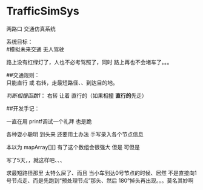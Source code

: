 # TrafficSimSys
两路口 交通仿真系统

系统目标：  
#模拟未来交通 无人驾驶  

路上没有红绿灯了，人也不必考驾照了，同时 路上再也不会堵车了。。。  

##交通规则：  
只能直行 或 右转，走最短路径、、到达目的地。  

*判断相撞函数1*：
右转 让着 直行的（如果相撞   **直行的**先走）


##开发手记：  

一直在用 printf调试一个礼拜 也是跪  

各种耍小聪明 到头来 还要用土办法 手写录入各个节点信息  

本以为 mapArray[][] 有了这个数组会很强大 但是 可但是  

写了5天，，就这样吧、、、

求最短路径那里 太特么屎了、而且 当小车到达0号节点的时候、居然 不是直接向1号节点走、而是先跑到“预处理节点”那头、然后 180°掉头再出现。。。莫名其妙啊
